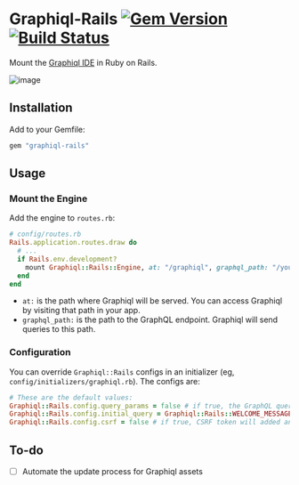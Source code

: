# Graphiql-Rails [![Gem Version](https://badge.fury.io/rb/graphiql-rails.svg)](https://badge.fury.io/rb/graphiql-rails) [![Build Status](https://travis-ci.org/rmosolgo/graphiql-rails.svg)](https://travis-ci.org/rmosolgo/graphiql-rails)

Mount the [Graphiql IDE](https://github.com/graphql/graphiql) in Ruby on Rails.

![image](https://cloud.githubusercontent.com/assets/2231765/12101544/4779ed54-b303-11e5-918e-9f3d3e283170.png)

## Installation

Add to your Gemfile:

```ruby
gem "graphiql-rails"
```

## Usage

### Mount the Engine

Add the engine to `routes.rb`:

```ruby
# config/routes.rb
Rails.application.routes.draw do
  # ...
  if Rails.env.development?
    mount Graphiql::Rails::Engine, at: "/graphiql", graphql_path: "/your/endpoint"
  end
end
```

- `at:` is the path where Graphiql will be served. You can access Graphiql by visiting that path in your app.
- `graphql_path:` is the path to the GraphQL endpoint. Graphiql will send queries to this path.

### Configuration

You can override `Graphiql::Rails` configs in an initializer (eg, `config/initializers/graphiql.rb`). The configs are:

```ruby
# These are the default values:
Graphiql::Rails.config.query_params = false # if true, the GraphQL query string will be persisted the page's query params.
Graphiql::Rails.config.initial_query = Graphiql::Rails::WELCOME_MESSAGE # This string is presented to a new user
Graphiql::Rails.config.csrf = false # if true, CSRF token will added and sent along with POST request to the GraphQL endpoint
```

## To-do

- [ ] Automate the update process for Graphiql assets

